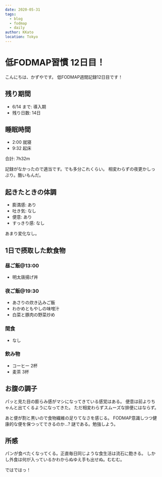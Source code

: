 ```yaml
---
date: 2020-05-31
tags:
  - blog
  - fodmap
  - daily
author: KKato
location: Tokyo
---
```


# 低FODMAP習慣 12日目！

こんにちは、かずやです。
低FODMAP週間記録12日目です！

## 残り期間

- 6/14 まで: 導入期
- 残り日数: 14日

## 睡眠時間

- 2:00 就寝
- 9:32 起床

合計: 7h32m

記録がなかったので適当です。でも多分これくらい。
相変わらずの夜更かしっぷり。酷いもんだ。

## 起きたときの体調

- 膨満感: あり
- 吐き気: なし
- 便意: あり
- すっきり感: なし

あまり変化なし。

## 1日で摂取した飲食物

### 昼ご飯@13:00

- 明太唐揚げ丼

### 夜ご飯@19:30

- あさりの炊き込みご飯
- わかめともやしの味噌汁
- 白菜と豚肉の野菜炒め

### 間食

- なし

### 飲み物

- コーヒー 2杯
- 麦茶 3杯

## お腹の調子

パッと見た目の膨らみ感がマシになってきている感覚はある。
便意は前よりちゃんと出てくるようになってきた。
ただ相変わらずスムーズな排便にはならず。

あと便が割と黒いので食物繊維の足りてなさを感じる。
FODMAP意識しつつ健康的な便を保つってできるのか...?
謎である。勉強しよう。

## 所感

パンが食べたくなってくる。正直毎日同じような食生活は流石に飽きる。
しかし外食は何が入っているかわからぬゆえ手も出せぬ。むむむ。

ではではっ！

